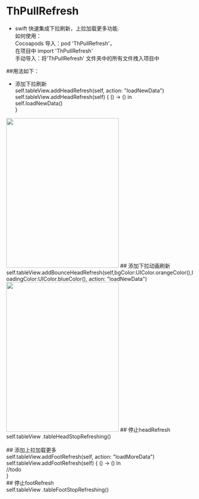 # ThPullRefresh
* swift 快速集成下拉刷新，上拉加载更多功能.<br />
如何使用：<br />
Cocoapods 导入：pod 'ThPullRefresh'，<br />
		在项目中 import 'ThPullRefresh'<br />
手动导入：将'ThPullRefresh' 文件夹中的所有文件拽入项目中<br />

##用法如下：<br />
* 添加下拉刷新<br />
        self.tableView.addHeadRefresh(self, action: "loadNewData")<br />
            self.tableView.addHeadRefresh(self) { () -> () in<br />
            self.loadNewData()<br />
        }<br />
<img src="http://images2015.cnblogs.com/blog/884671/201601/884671-20160121112547937-1808285116.gif" width="300" height="400">
## 添加下拉动画刷新<br />
    self.tableView.addBounceHeadRefresh(self,bgColor:UIColor.orangeColor(),loadingColor:UIColor.blueColor(), action: "loadNewData")<br />
<img src="http://images2015.cnblogs.com/blog/884671/201601/884671-20160121112857703-1924927269.gif" width="300" height="400">
## 停止headRefresh<br />
        self.tableView .tableHeadStopRefreshing()<br />
        <br />
## 添加上拉加载更多<br />
        self.tableView.addFootRefresh(self, action: "loadMoreData")<br />
        self.tableView.addFootRefresh(self) { () -> () in<br />
            //todo<br />
        }<br />
## 停止footRefresh<br />
        self.tableView .tableFootStopRefreshing()<br />
